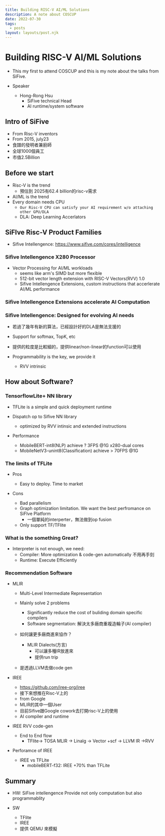 ```yaml
---
title: Building RISC-V AI/ML Solutions
description: A note about COSCUP
date: 2022-07-30
tags:
  - posts
layout: layouts/post.njk
---
```


# Building RISC-V AI/ML Solutions

- This my first to attend COSCUP and this is my note about the talks from SiFive.

- Speaker
    - Hong-Rong Hsu
        - SiFive technical Head
        - AI runtime/system software 

## Intro of SiFive
- From Risc-V inventors
- From 2015, july23
- 食譜的發明者兼廚師
- 全球1000個員工
- 市值2.5Billion

## Before we start
- Risc-V is the trend
    - 預估到 2025有62.4 billion的risc-v需求
- AI/ML is the trend 
- Every domain needs CPU
    - `Our Risc-V CPU can satisfy your AI requirement w/o attaching other GPU/DLA`
    - DLA: Deep Learning Accerlators

## SiFIve Risc-V Product Families 
- Sifive Intellengence: https://www.sifive.com/cores/intelligence

### Sifive Intellengence X280 Processor

- Vector Processing for AI/ML workloads
    - seems like arm's SIMD but more flexible
    - 512-bit vector length extension with RISC-V Vectors(RVV) 1.0
    - Sifive Intellengence Extensions, custom instructions that accerlerate AI/ML performance
    
### Sifive Intellengence Extensions accelerate AI Computation 

### Sifive Intellengence: Designed for evolving AI needs


- 若過了幾年有新的算法，已經設計好的DLA是無法支援的
- Support for softmax, TopK, etc
- 提供的粒度是比較細的，提供linear/non-linear的function可以使用

- Programmability is the key, we provide it 
    - RVV intrinsic


## How about Software?

### TensorflowLite+ NN library

- TFLite is a simple and quick deployment runtime
- Dispatch op to Sifive NN library 
    - optimized by RVV intinsic and extended instructions

- Performance 
    - MobileBERT-int8(NLP) achieve ? 3FPS @1G x280-dual cores
    - MobileNetV3-unint8(Classification) achieve > 70FPS @1G  

### The limits of TFLite

- Pros
    - Easy to deploy. Time to market
    
- Cons
    - Bad parallelism
    - Graph optimization limitation. We want the best perfromance on SiFIve Platform
        - 一個單純的interperter，無法做到op fusion 
    - Only support TF/TFlite
    
    
### What is the something Great?

- Interpreter is not enough, we need:
    - Compiler: More optimization & code-gen automatically 不用再手刻
    - Runtime: Execute Efficiently
    
    
### Recommendation Software

- MLIR
    - Multi-Level Intermediate Representation
    - Mainly solve 2 problems
        - Significantly reduce the cost of buliding domain specific compilers 
        - Software segmentation: 解決太多廠商重複造輪子(AI compiler)
        
    - 如何讓更多廠商進來協作？
        - MLIR Dialects(方言)
            - 可以讓多種IR放進來
            - 提供run trip
    - 是透過LLVM去做code gen

- IREE
    - https://github.com/iree-org/iree
    - 接下來想推在Risc-V上的
    - from Google
    - MLIR的其中一個User
    - 目前Sifive跟Google cowork去打開risc-V上的使用
    - AI compiler and runtime
    
- IREE RVV code-gen
    - End to End flow 
        - TFlite-> TOSA MLIR -> Linalg -> Vector +scf -> LLVM IR ->RVV
        
- Perforamce of IREE
    - IREE vs TFLite
        - mobileBERT-f32: IREE +70% than TFLite
        
        
        
## Summary
- HW: SiFive intellengence Provide not only computation but also programmablity 

- SW
    - TFlite
    - IREE 
    - 提供 QEMU 來模擬  


